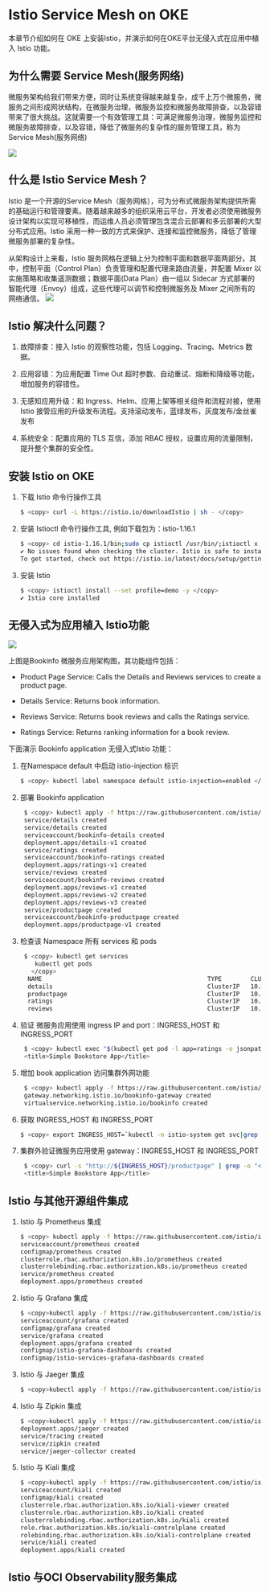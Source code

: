 # Istio Service Mesh on OKE

本章节介绍如何在 OKE 上安装Istio，并演示如何在OKE平台无侵入式在应用中植入 Istio 功能。

## 为什么需要 Service Mesh(服务网络)

微服务架构给我们带来方便，同时让系统变得越来越复杂，成千上万个微服务，微服务之间形成网状结构，在微服务治理，微服务监控和微服务故障排查，以及容错带来了很大挑战。这就需要一个有效管理工具：可满足微服务治理，微服务监控和微服务故障排查，以及容错，降低了微服务的复杂性的服务管理工具，称为Service Mesh(服务网络)

![](../oke-istio/images/istio-mesh.png)
## 什么是 Istio Service Mesh？

Istio 是一个开源的Service Mesh（服务网格），可为分布式微服务架构提供所需的基础运行和管理要素。随着越来越多的组织采用云平台，开发者必须使用微服务设计架构以实现可移植性，而运维人员必须管理包含混合云部署和多云部署的大型分布式应用。Istio 采用一种一致的方式来保护、连接和监控微服务，降低了管理微服务部署的复杂性。

从架构设计上来看，Istio 服务网格在逻辑上分为控制平面和数据平面两部分。其中，控制平面（Control Plan）负责管理和配置代理来路由流量，并配置 Mixer 以实施策略和收集遥测数据；数据平面(Data Plan）由一组以 Sidecar 方式部署的智能代理（Envoy）组成，这些代理可以调节和控制微服务及 Mixer 之间所有的网络通信。
![](../oke-istio/images/istio-art.png)

## Istio 解决什么问题？

1. 故障排查：接入 Istio 的观察性功能，包括 Logging、Tracing、Metrics 数据。

2. 应用容错：为应用配置 Time Out 超时参数、自动重试、熔断和降级等功能，增加服务的容错性。

3. 无感知应用升级：和 Ingress、Helm、应用上架等相关组件和流程对接，使用 Istio 接管应用的升级发布流程。支持滚动发布，蓝绿发布，灰度发布/金丝雀发布

4. 系统安全：配置应用的 TLS 互信，添加 RBAC 授权，设置应用的流量限制，提升整个集群的安全性。

## 安装 Istio on OKE

1. 下载 Istio 命令行操作工具

    ```bash
    $ <copy> curl -L https://istio.io/downloadIstio | sh - </copy>
    ```
2. 安装 Istioctl 命令行操作工具, 例如下载包为：istio-1.16.1

    ```bash
    $ <copy> cd istio-1.16.1/bin;sudo cp istioctl /usr/bin/;istioctl x precheck </copy>
    ✔ No issues found when checking the cluster. Istio is safe to install or upgrade!
    To get started, check out https://istio.io/latest/docs/setup/getting-started/
    ```
3. 安装 Istio

    ```bash
    $ <copy> istioctl install --set profile=demo -y </copy>
    ✔ Istio core installed                                                                                                              ✔ Istiod installed                                                                                                              ✔ Egress gateways installed                                                                                                              ✔ Ingress gateways installed                                                                                                              ✔ Installation complete                                                                                                               validation.
    ```

## 无侵入式为应用植入 Istio功能   

![](../oke-istio/images/istio-exp.png)

上图是Bookinfo 微服务应用架构图，其功能组件包括：

- Product Page Service: Calls the Details and Reviews services to create a product page.

- Details Service: Returns book information.

- Reviews Service: Returns book reviews and calls the Ratings service.

- Ratings Service: Returns ranking information for a book review.

下面演示 Bookinfo application 无侵入式Istio 功能：
1. 在Namespace default 中启动 istio-injection 标识
    ```bash
    $ <copy> kubectl label namespace default istio-injection=enabled </copy>
    ```
2. 部署 Bookinfo application
    ```bash
     $ <copy> kubectl apply -f https://raw.githubusercontent.com/istio/istio/release-1.16/samples/bookinfo/platform/kube/bookinfo.yaml </copy>
     service/details created
     service/details created
     serviceaccount/bookinfo-details created
     deployment.apps/details-v1 created
     service/ratings created
     serviceaccount/bookinfo-ratings created
     deployment.apps/ratings-v1 created
     service/reviews created
     serviceaccount/bookinfo-reviews created
     deployment.apps/reviews-v1 created
     deployment.apps/reviews-v2 created
     deployment.apps/reviews-v3 created
     service/productpage created
     serviceaccount/bookinfo-productpage created
     deployment.apps/productpage-v1 created
    ```
3. 检查该 Namespace 所有 services 和 pods 
    ```bash
     $ <copy> kubectl get services
        kubectl get pods
       </copy>
      NAME                                              TYPE        CLUSTER-IP      EXTERNAL-IP   PORT(S)             AGE
      details                                           ClusterIP   10.96.72.97     <none>        9080/TCP            100s
      productpage                                       ClusterIP   10.96.162.188   <none>        9080/TCP            100s
      ratings                                           ClusterIP   10.96.54.128    <none>        9080/TCP            100s
      reviews                                           ClusterIP   10.96.40.17     <none>        9080/TCP            100s
    ```

4. 验证 微服务应用使用 ingress IP and port：INGRESS_HOST 和 INGRESS_PORT
    ```bash
     $ <copy> kubectl exec "$(kubectl get pod -l app=ratings -o jsonpath='{.items[0].metadata.name}')" -c ratings -- curl -sS productpage:9080/productpage | grep -o "<title>.*</title>" </copy>
     <title>Simple Bookstore App</title>
    ```
5. 增加 book application 访问集群外网功能
    ```bash
     $ <copy> kubectl apply -f https://raw.githubusercontent.com/istio/istio/release-1.16/samples/bookinfo/networking/bookinfo-gateway.yaml </copy>
     gateway.networking.istio.io/bookinfo-gateway created
     virtualservice.networking.istio.io/bookinfo created
    ```
6. 获取 INGRESS_HOST 和 INGRESS_PORT
    ```bash
    $ <copy> export INGRESS_HOST=`kubectl -n istio-system get svc|grep istio-ingressgateway|awk '{print $3}'` </copy>
    ```

7. 集群外验证微服务应用使用 gateway：INGRESS_HOST 和 INGRESS_PORT

    ```bash
     $ <copy> curl -s "http://${INGRESS_HOST}/productpage" | grep -o "<title>.*</title>" </copy>
     <title>Simple Bookstore App</title>
    ```

## Istio 与其他开源组件集成

1. Istio 与 Prometheus 集成
    ```bash
    $ <copy> kubectl apply -f https://raw.githubusercontent.com/istio/istio/release-1.16/samples/addons/prometheus.yaml </copy>
    serviceaccount/prometheus created
    configmap/prometheus created
    clusterrole.rbac.authorization.k8s.io/prometheus created
    clusterrolebinding.rbac.authorization.k8s.io/prometheus created
    service/prometheus created
    deployment.apps/prometheus created
    ```
2. Istio 与 Grafana 集成
    ```bash
    $ <copy>kubectl apply -f https://raw.githubusercontent.com/istio/istio/release-1.16/samples/addons/grafana.yaml </copy>
    serviceaccount/grafana created
    configmap/grafana created
    service/grafana created
    deployment.apps/grafana created
    configmap/istio-grafana-dashboards created
    configmap/istio-services-grafana-dashboards created
    ```
3. Istio 与 Jaeger 集成
    ```bash
    $ <copy>kubectl apply -f https://raw.githubusercontent.com/istio/istio/release-1.16/samples/addons/jaeger.yaml </copy>

    ```
4. Istio 与 Zipkin 集成
    ```bash
    $ <copy>kubectl apply -f https://raw.githubusercontent.com/istio/istio/release-1.16/samples/addons/extras/zipkin.yaml </copy>
    deployment.apps/jaeger created
    service/tracing created
    service/zipkin created
    service/jaeger-collector created
    ```
5. Istio 与 Kiali  集成
    ```bash
    $ <copy>kubectl apply -f https://raw.githubusercontent.com/istio/istio/release-1.16/samples/addons/kiali.yaml </copy>
    serviceaccount/kiali created
    configmap/kiali created
    clusterrole.rbac.authorization.k8s.io/kiali-viewer created
    clusterrole.rbac.authorization.k8s.io/kiali created
    clusterrolebinding.rbac.authorization.k8s.io/kiali created
    role.rbac.authorization.k8s.io/kiali-controlplane created
    rolebinding.rbac.authorization.k8s.io/kiali-controlplane created
    service/kiali created
    deployment.apps/kiali created
    ```
## Istio 与OCI Observability服务集成
